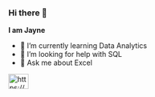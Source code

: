 ### Hi there 👋

**I am Jayne**

- 🌱 I’m currently learning Data Analytics
- 🤔 I’m looking for help with SQL
- 💬 Ask me about Excel

<a href="https://www.linkedin.com/in/jayne-bezerra-965214133/?trk=public-profile-join-page" target="blank"><img align="center" src="https://raw.githubusercontent.com/rahuldkjain/github-profile-readme-generator/master/src/images/icons/Social/linked-in-alt.svg" alt="https://www.linkedin.com/in/luan-porphirio/" height="30" width="40" /></a>

